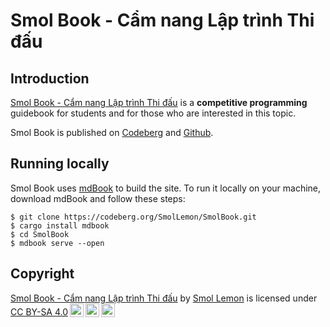 # Smol Book - Cẩm nang Lập trình Thi đấu

## Introduction

[Smol Book - Cẩm nang Lập trình Thi đấu](https://smollemon.github.io/SmolBook/) is a **competitive programming** guidebook for students and for those who are interested in this topic.

Smol Book is published on [Codeberg](https://smollemon.codeberg.page/SmolBook/) and [Github](https://smollemon.github.io/SmolBook/).

## Running locally

Smol Book uses [mdBook](https://rust-lang.github.io/mdBook/) to build the site. To run it locally on your machine, download mdBook and follow these steps:

```shell
$ git clone https://codeberg.org/SmolLemon/SmolBook.git
$ cargo install mdbook
$ cd SmolBook 
$ mdbook serve --open
```

## Copyright

<p xmlns:cc="http://creativecommons.org/ns#" xmlns:dct="http://purl.org/dc/terms/"><a property="dct:title" rel="cc:attributionURL" href="https://book.smollemon.page">Smol Book - Cẩm nang Lập trình Thi đấu</a> by <a rel="cc:attributionURL dct:creator" property="cc:attributionName" href="https://smollemon.page">Smol Lemon</a> is licensed under <a href="https://creativecommons.org/licenses/by-sa/4.0/?ref=chooser-v1" target="_blank" rel="license noopener noreferrer" style="display:inline-block;">CC BY-SA 4.0<img style="height:22px!important;margin-left:3px;vertical-align:text-bottom;" src="https://mirrors.creativecommons.org/presskit/icons/cc.svg?ref=chooser-v1" alt=""><img style="height:22px!important;margin-left:3px;vertical-align:text-bottom;" src="https://mirrors.creativecommons.org/presskit/icons/by.svg?ref=chooser-v1" alt=""><img style="height:22px!important;margin-left:3px;vertical-align:text-bottom;" src="https://mirrors.creativecommons.org/presskit/icons/sa.svg?ref=chooser-v1" alt=""></a></p> 
